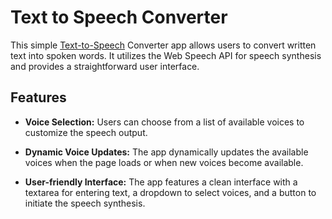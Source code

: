 # Text to Speech Converter

This simple [Text-to-Speech](https://learn-day2.vercel.app/) Converter app allows users to convert written text into spoken words. It utilizes the Web Speech API for speech synthesis and provides a straightforward user interface.

## Features

- **Voice Selection:** Users can choose from a list of available voices to customize the speech output.

- **Dynamic Voice Updates:** The app dynamically updates the available voices when the page loads or when new voices become available.

- **User-friendly Interface:** The app features a clean interface with a textarea for entering text, a dropdown to select voices, and a button to initiate the speech synthesis.
